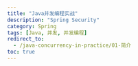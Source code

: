 ```yaml
---
title: "Java并发编程实战"
description: "Spring Security"
category: Spring
tags: [Java, 并发, 并发编程]
redirect_to:
  - /java-concurrency-in-practice/01-简介
toc: true
---
```


